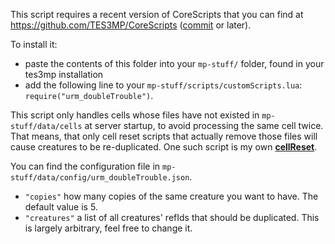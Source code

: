 This script requires a recent version of CoreScripts that you can find at https://github.com/TES3MP/CoreScripts
([commit](https://github.com/TES3MP/CoreScripts/commit/8b43e179c0d5eb0756dc315f43fa58246462eaa1) or later).

To install it:
* paste the contents of this folder into your `mp-stuff/` folder, found in your tes3mp installation
* add the following line to your `mp-stuff/scripts/customScripts.lua`: `require("urm_doubleTrouble")`.

This script only handles cells whose files have not existed in `mp-stuff/data/cells` at server startup, to avoid processing the same cell twice. That means, that only cell reset scripts that actually remove those files will cause creatures to be re-duplicated. One such script is my own [**cellReset**](https://github.com/uramer/Tes3MP-Scripts/tree/master/CellReset).

You can find the configuration file in `mp-stuff/data/config/urm_doubleTrouble.json`.
* `"copies"` how many copies of the same creature you want to have. The default value is 5.
* `"creatures"` a list of all creatures' refIds that should be duplicated. This is largely arbitrary, feel free to change it.